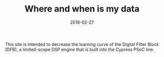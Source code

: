 ﻿---
layout: post
title: "Where and when is my data"
date: 2018-02-27
---

This site is intended to decrease the learning curve of the Digital FIlter Block (DFB), a limited-scope DSP engine that is built into the Cypress PSoC line.